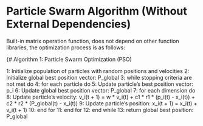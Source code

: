 # Particle Swarm Algorithm (Without External Dependencies) 
Built-in matrix operation function, does not depend on other function libraries, the optimization process is as follows:

 {# Algorithm 1: Particle Swarm Optimization (PSO)

1: Initialize population of particles with random positions and velocities
2: Initialize global best position vector: P_global
3: while stopping criteria are not met do
4:     for each particle do
5:         Update particle’s best position vector: p_i
6:         Update global best position vector: P_global
7:         for each dimension do
8:             Update particle’s velocity: v_i(t + 1) = w * v_i(t) + c1 * r1 * (p_i(t) - x_i(t)) + c2 * r2 * (P_global(t) - x_i(t))
9:             Update particle’s position: x_i(t + 1) = x_i(t) + v_i(t + 1)
10:         end for
11:     end for
12: end while
13: return global best position: P_global
```}
